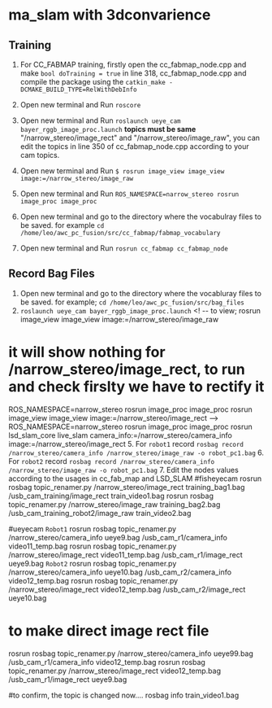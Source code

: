 # ma_slam with 3dconvarience
## Training

1. For CC_FABMAP training, firstly open the cc_fabmap_node.cpp and make `bool doTraining = true` in line 318, cc_fabmap_node.cpp and compile the package using the `catkin_make -DCMAKE_BUILD_TYPE=RelWithDebInfo`

2. Open new terminal and Run `roscore`

3. Open new terminal and Run `roslaunch ueye_cam bayer_rggb_image_proc.launch`
**topics must be same**
 "/narrow_stereo/image_rect" and "/narrow_stereo/image_raw", you can edit the topics in line 350 of cc_fabmap_node.cpp according to your cam topics.
<!--  # you can check the camera topic using $ rostopic list -->
4. Open new terminal and Run `$ rosrun image_view image_view image:=/narrow_stereo/image_raw`   <!-- to view the live image -->

5. Open new terminal and Run `ROS_NAMESPACE=narrow_stereo rosrun image_proc image_proc`   <!-- to get /narrow_stereo/image_rect -->
6. Open new terminal and go to the directory where the vocabulray files to be saved. for example `cd /home/leo/awc_pc_fusion/src/cc_fabmap/fabmap_vocabulary`
7. Open new terminal and Run `rosrun cc_fabmap cc_fabmap_node`


## Record Bag Files
1. Open new terminal and go to the directory where the vocabluray files to be saved. for example;
   `cd /home/leo/awc_pc_fusion/src/bag_files`
2. `roslaunch ueye_cam bayer_rggb_image_proc.launch` 
<! --
to view;
rosrun image_view image_view image:=/narrow_stereo/image_raw

# it will show nothing for /narrow_stereo/image_rect, to run and check firslty we have to rectify it

ROS_NAMESPACE=narrow_stereo rosrun image_proc image_proc
rosrun image_view image_view image:=/narrow_stereo/image_rect
 -->
ROS_NAMESPACE=narrow_stereo rosrun image_proc image_proc
rosrun lsd_slam_core live_slam camera_info:=/narrow_stereo/camera_info image:=/narrow_stereo/image_rect
5. For `robot1` record
    `rosbag record /narrow_stereo/camera_info /narrow_stereo/image_raw -o robot_pc1.bag`
6. For `robot2` record
    `rosbag record /narrow_stereo/camera_info /narrow_stereo/image_raw -o robot_pc1.bag`
7. Edit the nodes values according to the usages in cc_fab_map and LSD_SLAM
#fisheyecam
rosrun rosbag topic_renamer.py /narrow_stereo/image_rect training_bag1.bag /usb_cam_training/image_rect train_video1.bag
rosrun rosbag topic_renamer.py /narrow_stereo/image_raw training_bag2.bag /usb_cam_training_robot2/image_raw train_video2.bag

#ueyecam
`Robot1`
rosrun rosbag topic_renamer.py /narrow_stereo/camera_info ueye9.bag /usb_cam_r1/camera_info video11_temp.bag
rosrun rosbag topic_renamer.py /narrow_stereo/image_rect video11_temp.bag /usb_cam_r1/image_rect ueye9.bag
`Robot2`
rosrun rosbag topic_renamer.py /narrow_stereo/camera_info ueye10.bag /usb_cam_r2/camera_info video12_temp.bag
rosrun rosbag topic_renamer.py /narrow_stereo/image_rect video12_temp.bag /usb_cam_r2/image_rect ueye10.bag



# to make direct image rect file
rosrun rosbag topic_renamer.py /narrow_stereo/camera_info ueye99.bag /usb_cam_r1/camera_info video12_temp.bag 
rosrun rosbag topic_renamer.py /narrow_stereo/image_rect video12_temp.bag /usb_cam_r1/image_rect ueye9.bag

#to confirm, the topic is changed now....
rosbag info train_video1.bag
